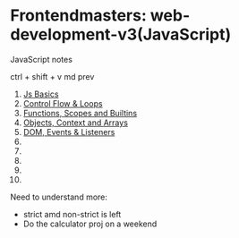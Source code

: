 # Frontendmasters: web-development-v3(JavaScript)
JavaScript notes

ctrl + shift + v md prev

1. [Js Basics](./Js-Basics.md)
2. [Control Flow & Loops](./ControlFlow.md)
3. [Functions, Scopes and Builtins](./functions.md)
4. [Objects, Context and Arrays](./objects.md)
5. [DOM, Events & Listeners](./Dom.md)
6. 
7.
8.
9.
10.

Need to understand more:
-  strict amd non-strict is left
-  Do the calculator proj on a weekend
